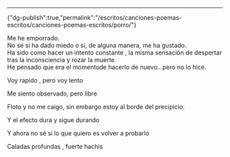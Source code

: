 ---
{"dg-publish":true,"permalink":"/escritos/canciones-poemas-escritos/canciones-poemas-escritos/porro/"}

 

Me he emporrado.  
No sé si ha dado miedo o si, de alguna manera, me ha gustado.  
Ha sido como hacer un intento constante , la misma sensación de despertar tras la inconsciencia y rozar la muerte.  
He pensado que era el momentode hacerlo de nuevo…pero no lo hice.

Voy rapido , pero voy lento

Me siento observado, pero libre

Floto y no me caigo, sin embargo estoy al borde del precipicio.

Y el efecto dura y sigue durando

Y ahora no sé si lo que quiero es volver a probarlo

Caladas profundas , fuerte hachis
